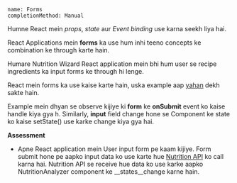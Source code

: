 ```ngMeta
name: Forms
completionMethod: Manual
```

Humne React mein *props*, *state* aur *Event binding* use karna seekh liya hai.

React Applications mein **forms** ka use hum inhi teeno concepts ke combination ke through karte hain.

Humare Nutrition Wizard React application mein bhi hum user se recipe ingredients ka input forms ke through hi lenge.

React mein forms ka use kaise karte hain, uska example aap [yahan](https://www.rithmschool.com/courses/react-fundamentals/forms-and-refs) dekh sakte hain.

Example mein dhyan se observe kijiye ki **form** ke **onSubmit** event ko kaise handle kiya gya h. Similarly, **input** field change hone se Component ke state ko kaise setState() use karke change kiya gya hai.


**Assessment**

- Apne React application mein User input form pe kaam kijiye. Form submit hone pe aapko input data ko use karte hue [Nutrition API](https://developer.edamam.com/edamam-nutrition-api) ko call karna hai. Nutrition API se receive hue data ko use karke aapko NutritionAnalyzer component ke __states__change karne hain.

